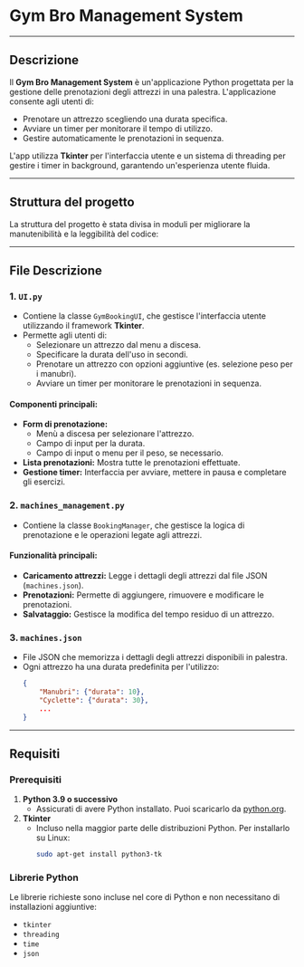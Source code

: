 # Gym Bro Management System

----------------------------------------------------------------------------------------------------------------------------------------

## **Descrizione**

Il **Gym Bro  Management System** è un'applicazione Python progettata per la gestione delle prenotazioni degli attrezzi in una palestra. L'applicazione consente agli utenti di:

- Prenotare un attrezzo scegliendo una durata specifica.
- Avviare un timer per monitorare il tempo di utilizzo.
- Gestire automaticamente le prenotazioni in sequenza.

L'app utilizza **Tkinter** per l'interfaccia utente e un sistema di threading per gestire i timer in background, garantendo un'esperienza utente fluida.

----------------------------------------------------------------------------------------------------------------------------------------

## **Struttura del progetto**

La struttura del progetto è stata divisa in moduli per migliorare la manutenibilità e la leggibilità del codice:

----------------------------------------------------------------------------------------------------------------------------------------

## **File Descrizione**

### **1. `UI.py`**
- Contiene la classe `GymBookingUI`, che gestisce l'interfaccia utente utilizzando il framework **Tkinter**.
- Permette agli utenti di:
  - Selezionare un attrezzo dal menu a discesa.
  - Specificare la durata dell'uso in secondi.
  - Prenotare un attrezzo con opzioni aggiuntive (es. selezione peso per i manubri).
  - Avviare un timer per monitorare le prenotazioni in sequenza.

#### Componenti principali:
- **Form di prenotazione:** 
  - Menù a discesa per selezionare l'attrezzo.
  - Campo di input per la durata.
  - Campo di input o menu per il peso, se necessario.
- **Lista prenotazioni:** Mostra tutte le prenotazioni effettuate.
- **Gestione timer:** Interfaccia per avviare, mettere in pausa e completare gli esercizi.

### **2. `machines_management.py`**
- Contiene la classe `BookingManager`, che gestisce la logica di prenotazione e le operazioni legate agli attrezzi.

#### Funzionalità principali:
- **Caricamento attrezzi:** Legge i dettagli degli attrezzi dal file JSON (`machines.json`).
- **Prenotazioni:** Permette di aggiungere, rimuovere e modificare le prenotazioni.
- **Salvataggio:** Gestisce la modifica del tempo residuo di un attrezzo.

### **3. `machines.json`**
- File JSON che memorizza i dettagli degli attrezzi disponibili in palestra.
- Ogni attrezzo ha una durata predefinita per l'utilizzo:
  ```json
  {
      "Manubri": {"durata": 10},
      "Cyclette": {"durata": 30},
      ...
  }

----------------------------------------------------------------------------------------------------------------------------------------

## Requisiti

### Prerequisiti

1. **Python 3.9 o successivo**
   - Assicurati di avere Python installato. Puoi scaricarlo da [python.org](https://www.python.org/).
2. **Tkinter**
   - Incluso nella maggior parte delle distribuzioni Python. Per installarlo su Linux:
     ```bash
     sudo apt-get install python3-tk
     ```

### Librerie Python

Le librerie richieste sono incluse nel core di Python e non necessitano di installazioni aggiuntive:
- `tkinter`
- `threading`
- `time`
- `json`

